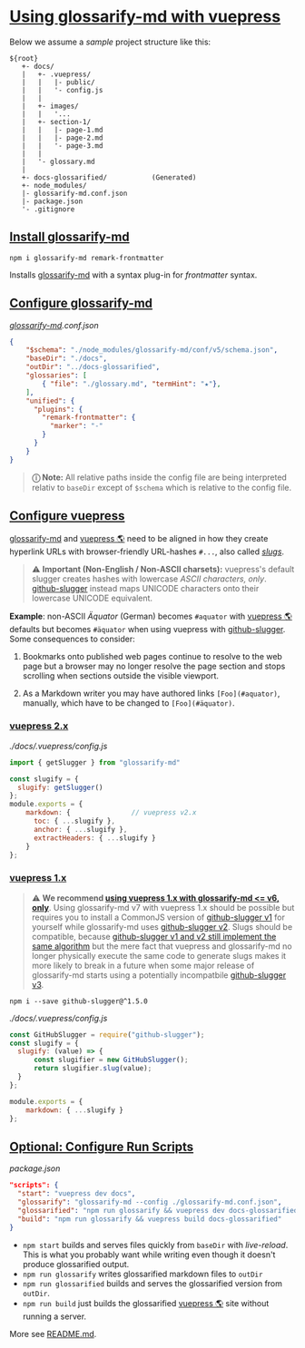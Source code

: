 # [Using glossarify-md with vuepress](#using-glossarify-md-with-vuepress)

<!-- aliases: Use with VuePress -->

[doc-v6]: https://github.com/about-code/glossarify-md/blob/v6.3.3/doc/use-with-vuepress.md

[vp-frontmatter]: https://vuepress.vuejs.org/guide/markdown.html#frontmatter

[vp-cc]: https://vuepress.vuejs.org/guide/markdown.html#custom-containers

[vp-emoji]: https://vuepress.vuejs.org/guide/markdown.html#emoji

[vp-toc]: https://vuepress.vuejs.org/guide/markdown.html#table-of-contents

[vp-lh]: https://vuepress.vuejs.org/guide/markdown.html#line-highlighting-in-code-blocks

[vp-code]: https://vuepress.vuejs.org/guide/markdown.html#import-code-snippets

[github-slugger]: https://npmjs.com/package/github-slugger

[github-slugger-diff]: https://github.com/Flet/github-slugger/compare/v1.5.0...2.0.0

Below we assume a *sample* project structure like this:

    ${root}
       +- docs/
       |   +- .vuepress/
       |   |   |- public/
       |   |   '- config.js
       |   |
       |   +- images/
       |   |   '...
       |   +- section-1/
       |   |   |- page-1.md
       |   |   |- page-2.md
       |   |   '- page-3.md
       |   |
       |   '- glossary.md
       |
       +- docs-glossarified/           (Generated)
       +- node_modules/
       |- glossarify-md.conf.json
       |- package.json
       '- .gitignore

## [Install glossarify-md](#install-glossarify-md)

    npm i glossarify-md remark-frontmatter

Installs [glossarify-md][1] with a syntax plug-in for *frontmatter* syntax.

## [Configure glossarify-md](#configure-glossarify-md)

*[glossarify-md][1].conf.json*

```json
{
    "$schema": "./node_modules/glossarify-md/conf/v5/schema.json",
    "baseDir": "./docs",
    "outDir": "../docs-glossarified",
    "glossaries": [
        { "file": "./glossary.md", "termHint": "★"},
    ],
    "unified": {
      "plugins": {
        "remark-frontmatter": {
          "marker": "-"
        }
      }
    }
}
```

> **ⓘ Note:** All relative paths inside the config file are being interpreted relativ to `baseDir` except of `$schema` which is relative to the config file.

## [Configure vuepress](#configure-vuepress)

[glossarify-md][1] and [vuepress 🌎][2] need to be aligned in how they create hyperlink URLs with browser-friendly URL-hashes `#...`, also called *[slugs][3]*.

> ⚠ **Important (Non-English / Non-ASCII charsets):** vuepress's default slugger creates hashes with lowercase *ASCII characters, only*. [github-slugger] instead maps UNICODE characters onto their lowercase UNICODE equivalent.

**Example**: non-ASCII *Äquator* (German) becomes `#aquator` with [vuepress 🌎][2] defaults but becomes `#äquator` when using vuepress with [github-slugger]. Some consequences to consider:

1.  Bookmarks onto published web pages continue to resolve to the web page but a browser may no longer resolve the page section and stops scrolling when sections outside the visible viewport.

2.  As a Markdown writer you may have authored links `[Foo](#aquator)`, manually, which have to be changed to `[Foo](#äquator)`.

### [vuepress 2.x](#vuepress-2x)

<em>./docs/.vuepress/config.js</em>

```js
import { getSlugger } from "glossarify-md"

const slugify = {
  slugify: getSlugger()
};
module.exports = {
    markdown: {               // vuepress v2.x
      toc: { ...slugify },
      anchor: { ...slugify },
      extractHeaders: { ...slugify }
    }
};
```

### [vuepress 1.x](#vuepress-1x)

> ⚠ **We recommend [using vuepress 1.x with glossarify-md <= v6, only][doc-v6]**. Using glossarify-md v7 with vuepress 1.x should be possible but requires you to install a CommonJS version of [github-slugger v1][github-slugger] for yourself while glossarify-md uses [github-slugger v2][github-slugger]. Slugs should be compatible, because [github-slugger v1 and v2 still implement the same algorithm][github-slugger-diff] but the mere fact that vuepress and glossarify-md no longer physically execute the same code to generate slugs makes it more likely to break in a future when some major release of glossarify-md starts using a potentially incompatbile [github-slugger v3][github-slugger].

    npm i --save github-slugger@^1.5.0

<em>./docs/.vuepress/config.js</em>

```js
const GitHubSlugger = require("github-slugger");
const slugify = {
  slugify: (value) => {
      const slugifier = new GitHubSlugger();
      return slugifier.slug(value);
  }
};

module.exports = {
    markdown: { ...slugify }
};
```

## [Optional: Configure Run Scripts](#optional-configure-run-scripts)

*package.json*

```json
"scripts": {
  "start": "vuepress dev docs",
  "glossarify": "glossarify-md --config ./glossarify-md.conf.json",
  "glossarified": "npm run glossarify && vuepress dev docs-glossarified",
  "build": "npm run glossarify && vuepress build docs-glossarified"
}
```

*   `npm start` builds and serves files quickly from `baseDir` with *live-reload*. This is what you probably want while writing even though it doesn't produce glossarified output.
*   `npm run glossarify` writes glossarified markdown files to `outDir`
*   `npm run glossarified` builds and serves the glossarified version from `outDir`.
*   `npm run build` just builds the glossarified [vuepress 🌎][2] site without running a server.

More see [README.md][4].

[1]: https://github.com/about-code/glossarify-md

[2]: https://vuepress.vuejs.org "A static website generator translating markdown files into a website powered by [vuejs]."

[3]: https://github.com/about-code/glossarify-md/blob/master/doc/glossary.md#slug "A slug is a URL-friendly identifier that can be used within URL fragments to address headings / sections on a page."

[4]: ../README.md
